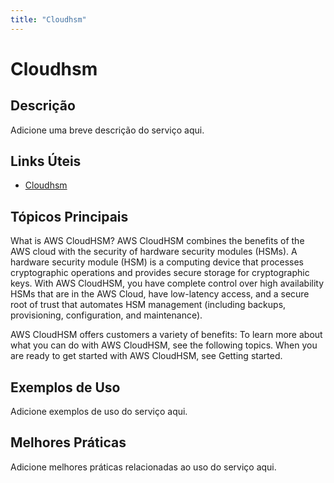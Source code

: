 ```yaml
---
title: "Cloudhsm"
---
```


# Cloudhsm

## Descrição

Adicione uma breve descrição do serviço aqui.

## Links Úteis

- [Cloudhsm](https://docs.aws.amazon.com/cloudhsm/latest/userguide/introduction.html)

## Tópicos Principais

What is AWS CloudHSM?
AWS CloudHSM combines the benefits of the AWS cloud with the security of hardware security modules (HSMs).
		A hardware security module (HSM) is a computing device that processes cryptographic operations and provides secure storage for cryptographic keys. 
		With AWS CloudHSM, you have complete control over high availability HSMs that are in the AWS Cloud, have low-latency access, and a secure root of trust that automates HSM management
		(including backups, provisioning, configuration, and maintenance). 
	
AWS CloudHSM offers customers a variety of benefits:
To learn more about what you can do with AWS CloudHSM, see the following topics. When you are ready to get started with AWS CloudHSM, see 
		Getting started.
	

## Exemplos de Uso

Adicione exemplos de uso do serviço aqui.

## Melhores Práticas

Adicione melhores práticas relacionadas ao uso do serviço aqui.
